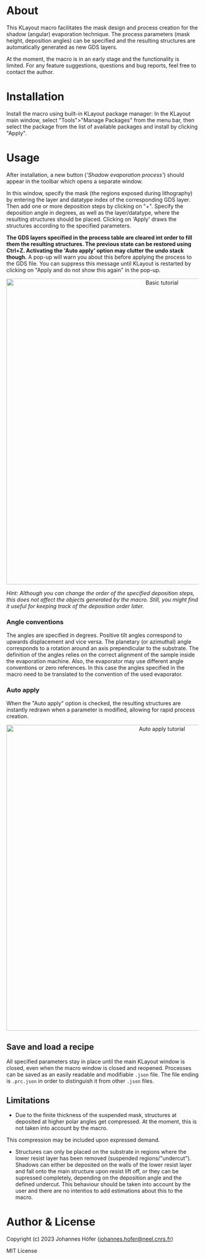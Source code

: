 # About

This KLayout macro facilitates the mask design and process creation for the shadow (angular) evaporation technique. The process parameters (mask height, deposition angles) can be specified and the resulting structures are automatically generated as new GDS layers.

At the moment, the macro is in an early stage and the functionality is limited. For any feature suggestions, questions and bug reports, feel free to contact the author.

# Installation

Install the macro using built-in KLayout package manager: In the KLayout main window, select "Tools">"Manage Packages" from the menu bar, then select the package from the list of available packages and install by clicking "Apply". 

# Usage

After installation, a new button (*'Shadow evaporation process'*) should appear in the toolbar which opens a separate window.

In this window, specify the mask (the regions exposed during lithography) by entering the layer and datatype index of the corresponding GDS layer. Then add one or more deposition steps by clicking on "+". Specify the deposition angle in degrees, as well as the layer/datatype, where the resulting structures should be placed. Clicking on 'Apply' draws the structures according to the specified parameters.

**The GDS layers specified in the process table are cleared int order to fill them the resulting structures. The previous state can be restored using Ctrl+Z. Activating the 'Auto apply' option may clutter the undo stack though.**
A pop-up will warn you about this before applying the process to the GDS file. You can suppress this message until KLayout is restarted by clicking on "Apply and do not show this again" in the pop-up.

<p align="center">
<img src="https://i.imgur.com/z0uBLqg.gif" alt="Basic tutorial" width="800"/>
</p>

*Hint: Although you can change the order of the specified deposition steps, this does not affect the objects generated by the macro. Still, you might find it useful for keeping track of the deposition order later.*

### Angle conventions

The angles are specified in degrees. Positive tilt angles correspond to upwards displacement and vice versa. The planetary (or azimuthal) angle corresponds to a rotation around an axis prependicular to the substrate. The definition of the angles relies on the correct alignment of the sample inside the evaporation machine. Also, the evaporator may use different angle conventions or zero references. In this case the angles specified in the macro need to be translated to the convention of the used evaporator.

### Auto apply

When the "Auto apply" option is checked, the resulting structures are instantly redrawn when a parameter is modified, allowing for rapid process creation.

<p align="center">
<img align="middle" src="https://i.imgur.com/HbPa0wv.gif" alt="Auto apply tutorial" width="800"/>
</p>

## Save and load a recipe

All specified parameters stay in place until the main KLayout window is closed, even when the macro window is closed and reopened.
Processes can be saved as an easily readable and modifiable `.json` file. The file ending is `.prc.json` in order to distinguish it from other `.json` files.

## Limitations

* Due to the finite thickness of the suspended mask, structures at deposited at higher polar angles get compressed. At the moment, this is not taken into account by the macro.

This compression may be included upon expressed demand.

* Structures can only be placed on the substrate in regions where the lower resist layer has been removed (suspended regions/"undercut"). Shadows can either be deposited on the walls of the lower resist layer and fall onto the main structure upon resist lift off, or they can be supressed completely, depending on the deposition angle and the defined undercut. This behaviour should be taken into account by the user and there are no intentios to add estimations about this to the macro.


# Author & License

Copyright (c) 2023 Johannes Höfer (johannes.hofer@neel.cnrs.fr)

MIT License
